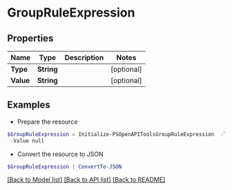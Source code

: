 # GroupRuleExpression
## Properties

Name | Type | Description | Notes
------------ | ------------- | ------------- | -------------
**Type** | **String** |  | [optional] 
**Value** | **String** |  | [optional] 

## Examples

- Prepare the resource
```powershell
$GroupRuleExpression = Initialize-PSOpenAPIToolsGroupRuleExpression  -Type null `
 -Value null
```

- Convert the resource to JSON
```powershell
$GroupRuleExpression | ConvertTo-JSON
```

[[Back to Model list]](../README.md#documentation-for-models) [[Back to API list]](../README.md#documentation-for-api-endpoints) [[Back to README]](../README.md)

